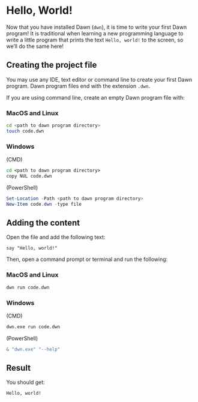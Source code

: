 # Hello, World! <!-- -->

Now that you have installed Dawn (`dwn`), it is time to write your first Dawn program! It is traditional when learning a new programming language to write a little program that prints the text `Hello, world!` to the screen, so we’ll do the same here!

## Creating the project file

You may use any IDE, text editor or command line to create your first Dawn program. Dawn program files end with the extension `.dwn`.

If you are using command line, create an empty Dawn program file with:

### MacOS and Linux

```bash
cd <path to dawn program directory>
touch code.dwn
```

### Windows

(CMD)

```cmd
cd <path to dawn program directory>
copy NUL code.dwn
```

(PowerShell)

```powershell
Set-Location -Path <path to dawn program directory>
New-Item code.dwn -type file
```

## Adding the content

Open the file and add the following text:

```dwn
say "Hello, world!"
```

Then, open a command prompt or terminal and run the following:

### MacOS and Linux

```bash
dwn run code.dwn
```

### Windows

(CMD)

```cmd
dwn.exe run code.dwn
```

(PowerShell)

```powershell
& "dwn.exe" "--help"
```

## Result

You should get:

```console
Hello, world!
```
